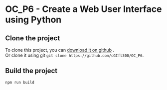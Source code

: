 # OC_P6 - Create a Web User Interface using Python

## Clone the project

To clone this project, you can [download it on github](https://github.com/cGIfl300/OC_P6/archive/refs/heads/master.zip)
.  
Or clone it using git `git clone https://github.com/cGIfl300/OC_P6`.

## Build the project

`npm run build`